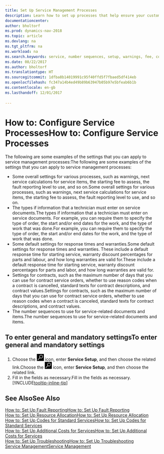 ```yaml
---
title: Set Up Service Management Processes
description: Learn how to set up processes that help ensure your customers are satisfied with your customer service.
documentationcenter: 
author: bholtorf
ms.prod: dynamics-nav-2018
ms.topic: article
ms.devlang: na
ms.tgt_pltfrm: na
ms.workload: na
ms.search.keywords: service, number sequences, setup, warnings, fee, contracts, warranties
ms.date: 08/22/2017
ms.author: bholtorf
ms.translationtype: HT
ms.sourcegitcommit: 1dfba8b14019991c95f40ffd5f7fbaed5df414eb
ms.openlocfilehash: fc347a14b4ed49b89b63947b05b97e5bfeab6b1b
ms.contentlocale: en-gb
ms.lasthandoff: 12/01/2017

---
```

# <a name="how-to-configure-service-processes"></a><span data-ttu-id="0152c-103">How to: Configure Service Processes</span><span class="sxs-lookup"><span data-stu-id="0152c-103">How to: Configure Service Processes</span></span>
<span data-ttu-id="0152c-104">The following are some examples of the settings that you can apply to service management processes:</span><span class="sxs-lookup"><span data-stu-id="0152c-104">The following are some examples of the settings that you can apply to service management processes:</span></span>  
  
* <span data-ttu-id="0152c-105">Some overall settings for various processes, such as warnings, next service calculations for service items, the starting fee to assess, the fault reporting level to use, and so on.</span><span class="sxs-lookup"><span data-stu-id="0152c-105">Some overall settings for various processes, such as warnings, next service calculations for service items, the starting fee to assess, the fault reporting level to use, and so on.</span></span>  
* <span data-ttu-id="0152c-106">The types if information that a technician must enter on service documents.</span><span class="sxs-lookup"><span data-stu-id="0152c-106">The types if information that a technician must enter on service documents.</span></span> <span data-ttu-id="0152c-107">For example, you can require them to specify the type of order, the start and/or end dates for the work, and the type of work that was done.</span><span class="sxs-lookup"><span data-stu-id="0152c-107">For example, you can require them to specify the type of order, the start and/or end dates for the work, and the type of work that was done.</span></span>  
* <span data-ttu-id="0152c-108">Some default settings for response times and warranties.</span><span class="sxs-lookup"><span data-stu-id="0152c-108">Some default settings for response times and warranties.</span></span> <span data-ttu-id="0152c-109">These include a default response time for starting service, warranty discount percentages for parts and labour, and how long warranties are valid for.</span><span class="sxs-lookup"><span data-stu-id="0152c-109">These include a default response time for starting service, warranty discount percentages for parts and labor, and how long warranties are valid for.</span></span>  
* <span data-ttu-id="0152c-110">Settings for contracts, such as the maximum number of days that you can use for contract service orders, whether to use reason codes when a contract is cancelled, standard texts for contract descriptions, and contract values.</span><span class="sxs-lookup"><span data-stu-id="0152c-110">Settings for contracts, such as the maximum number of days that you can use for contract service orders, whether to use reason codes when a contract is canceled, standard texts for contract descriptions, and contract values.</span></span>  
* <span data-ttu-id="0152c-111">The number sequences to use for service-related documents and items.</span><span class="sxs-lookup"><span data-stu-id="0152c-111">The number sequences to use for service-related documents and items.</span></span>  

## <a name="to-enter-general-and-mandatory-settings"></a><span data-ttu-id="0152c-112">To enter general and mandatory settings</span><span class="sxs-lookup"><span data-stu-id="0152c-112">To enter general and mandatory settings</span></span>
1. <span data-ttu-id="0152c-113">Choose the ![Search for Page or Report](media/ui-search/search_small.png "Search for Page or Report icon") icon, enter **Service Setup**, and then choose the related link.</span><span class="sxs-lookup"><span data-stu-id="0152c-113">Choose the ![Search for Page or Report](media/ui-search/search_small.png "Search for Page or Report icon") icon, enter **Service Setup**, and then choose the related link.</span></span>
2. <span data-ttu-id="0152c-114">Fill in the fields as necessary.</span><span class="sxs-lookup"><span data-stu-id="0152c-114">Fill in the fields as necessary.</span></span> [!INCLUDE[tooltip-inline-tip](includes/tooltip-inline-tip_md.md)]  

## <a name="see-also"></a><span data-ttu-id="0152c-115">See Also</span><span class="sxs-lookup"><span data-stu-id="0152c-115">See Also</span></span>  
[<span data-ttu-id="0152c-116">How to: Set Up Fault Reporting</span><span class="sxs-lookup"><span data-stu-id="0152c-116">How to: Set Up Fault Reporting</span></span>](service-how-setup-fault-reporting.md)  
[<span data-ttu-id="0152c-117">How to: Set Up Resource Allocation</span><span class="sxs-lookup"><span data-stu-id="0152c-117">How to: Set Up Resource Allocation</span></span>](service-how-setup-resource-allocation.md)  
[<span data-ttu-id="0152c-118">How to: Set Up Codes for Standard Services</span><span class="sxs-lookup"><span data-stu-id="0152c-118">How to: Set Up Codes for Standard Services</span></span>](service-how-setup-service-coding.md)  
[<span data-ttu-id="0152c-119">How to: Set Up Additional Costs for Services</span><span class="sxs-lookup"><span data-stu-id="0152c-119">How to: Set Up Additional Costs for Services</span></span>](service-how-setup-service-costs-pricing.md)  
[<span data-ttu-id="0152c-120">How to: Set Up Troubleshooting</span><span class="sxs-lookup"><span data-stu-id="0152c-120">How to: Set Up Troubleshooting</span></span>](service-how-setup-troubleshooting.md)  
[<span data-ttu-id="0152c-121">Service Management</span><span class="sxs-lookup"><span data-stu-id="0152c-121">Service Management</span></span>](service-service.md)  

